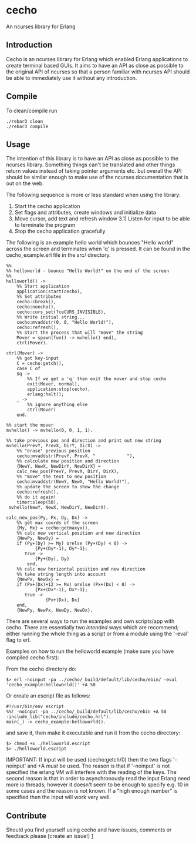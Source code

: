 # cecho
An ncurses library for Erlang

## Introduction
Cecho is an ncurses library for Erlang which enabled Erlang applications to create terminal based GUIs. It aims to have an API as close as possible to the original API of ncurses so that a person familiar with ncurses API should be able to immediately use it without any introduction.


## Compile
To clean/compile run

    ./rebar3 clean
    ./rebar3 compile

## Usage
The intention of this library is to have an API as close as possible to the ncurses library. Something things can't be translated and other things return values instead of taking pointer arguments etc. but overall the API should be similar enough to make use of the ncurses documentation that is out on the web.

The following sequence is more or less standard when using the library:
1) Start the cecho application
2) Set flags and attributes, create windows and initialize data
3) Move cursor, add text and refresh window
3.1) Listen for input to be able to terminate the program
4) Stop the cecho application gracefully

The following is an example hello world which bounces "Hello world" across the screen and terminates when 'q' is pressed. It can be found in the cecho_example.erl file in the src/ directory.

    %%
    %% helloworld - bounce "Hello World!" on the end of the screen
    %%
    helloworld() ->
        %% Start application
    	application:start(cecho),
    	%% Set attributes
    	cecho:cbreak(),
    	cecho:noecho(),
    	cecho:curs_set(?ceCURS_INVISIBLE),
    	%% Write initial string...
    	cecho:mvaddstr(0, 0, "Hello World!"),
    	cecho:refresh(),
    	%% Start the process that will "move" the string
    	Mover = spawn(fun() -> mvhello() end),
    	ctrl(Mover).

    ctrl(Mover) ->
        %% get key-input
    	C = cecho:getch(),
    	case C of
	    $q -> 
	        %% If we get a 'q' then exit the mover and stop cecho
	    	exit(Mover, normal),
	    	application:stop(cecho),
	    	erlang:halt();
	    _ ->
	        %% ignore anything else
	        ctrl(Mover)
        end.

    %% start the mover
    mvhello() -> mvhello(0, 0, 1, 1).

    %% take previous pos and direction and print out new string
    mvhello(PrevY, PrevX, DirY, DirX) ->
        %% "erase" previous position
    	cecho:mvaddstr(PrevY, PrevX, "            "),
    	%% calculate new position and direction
    	{NewY, NewX, NewDirY, NewDirX} =
	    calc_new_pos(PrevY, PrevX, DirY, DirX),
    	%% "move" the text to new position
    	cecho:mvaddstr(NewY, NewX, "Hello World!"),
    	%% update the screen to show the change
    	cecho:refresh(),
    	%% do it again!
    	timer:sleep(50),
   	 mvhello(NewY, NewX, NewDirY, NewDirX).

    calc_new_pos(Py, Px, Dy, Dx) ->
        %% get max coords of the screen
        {My, Mx} = cecho:getmaxyx(),
        %% calc new vertical position and new direction
        {NewPy, NewDy} =
	    if (Py+(Dy) >= My) orelse (Py+(Dy) < 0) ->
	           {Py+(Dy*-1), Dy*-1};
	       true ->
	           {Py+(Dy), Dy}
            end,
        %% calc new horizontal position and new direction
    	%% take string length into account
    	{NewPx, NewDx} =
	    if (Px+(Dx)+12 >= Mx) orelse (Px+(Dx) < 0) ->
	           {Px+(Dx*-1), Dx*-1};
	       true ->
                   {Px+(Dx), Dx}
	    end,
        {NewPy, NewPx, NewDy, NewDx}.

There are several ways to run the examples and own scripts/app with cecho. There are essentially two _intended_ ways which are recommend; either running the whole thing as a script or from a module using the '-eval' flag to erl.

Examples on how to run the helloworld example (make sure you have compiled cecho first):

From the cecho directory do:

    $> erl -noinput -pa ../cecho/_build/default/lib/cecho/ebin/ -eval 'cecho_example:helloworld()' +A 50

Or create an escript file as follows:
   
    #!/usr/bin/env escript
    %%! -noinput -pa ../cecho/_build/default/lib/cecho/ebin +A 50
    -include_lib("cecho/include/cecho.hrl").
    main(_) -> cecho_example:helloworld().

and save it, then make it executable and run it from the cecho directory:

    $> chmod +x ./helloworld.escript
    $> ./helloworld.escript

IMPORTANT:
If input will be used (cecho:getch/0) then the two flags '-noinput' and +A <N> _must_ be used. The reason is that if '-noinput' is not specified the erlang VM will interfere with the reading of the keys. The second reason is that in order to asynchronously read the input Erlang need more io threads; however it doesn't seem to be enough to specify e.g. 10 in some cases and the reason is not known. If a "high enough number" is specified then the input will work very well.

## Contribute
Should you find yourself using cecho and have issues, comments or feedback please [create an issue!] [1]

[1]: http://github.com/mazenharake/cecho/issues "cecho issues"

